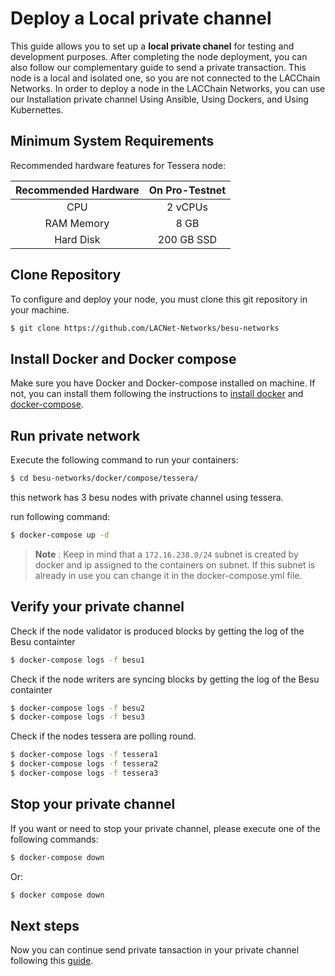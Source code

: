 
# Deploy a Local private channel
This guide allows you to set up a **local private chanel**  for testing and development purposes. After completing the node deployment, you can also follow our complementary   guide to send a private transaction. This node is a local and isolated one, so you are not connected to the LACChain Networks. In order to deploy a node in the LACChain Networks, you can use our Installation private channel Using Ansible,  Using Dockers, and  Using Kubernettes. 



## Minimum System Requirements

Recommended hardware features for Tessera node:

| Recommended Hardware  | On Pro-Testnet |
|:---:|:---:|
| CPU | 2 vCPUs | 
| RAM Memory | 8 GB | 
| Hard Disk  | 200 GB SSD |


## Clone Repository

To configure and deploy your node, you must clone this git repository in your machine.

```bash
$ git clone https://github.com/LACNet-Networks/besu-networks
```

## Install Docker and Docker compose

Make sure you have Docker and Docker-compose installed on machine. If not, you can install them following the instructions to [install docker](https://docs.docker.com/engine/install/centos/) and [docker-compose](https://docs.docker.com/compose/install/).


## Run private network
Execute the following command to run your containers:

```bash
$ cd besu-networks/docker/compose/tessera/
```
this network has 3 besu nodes with private channel using tessera.

run following command:

```bash
$ docker-compose up -d
```

> **Note** : Keep in mind that a `172.16.238.0/24` subnet is created by docker and ip assigned to the containers on subnet. If this subnet is already in use you can change it in the docker-compose.yml file.

## Verify your private channel
Check if the node validator is produced blocks by getting the log of the Besu containter
```bash
$ docker-compose logs -f besu1
```
Check if the node writers are syncing blocks by getting the log of the Besu containter
```bash
$ docker-compose logs -f besu2
$ docker-compose logs -f besu3
```
Check if the nodes tessera are  polling round.
```bash
$ docker-compose logs -f tessera1
$ docker-compose logs -f tessera2
$ docker-compose logs -f tessera3
```

## Stop your private channel
If you want or need to stop your private channel, please execute one of the following commands:
```bash
$ docker-compose down
```
Or:
```bash
$ docker compose down
```

## Next steps
Now you can continue send private tansaction in your private channel following this [guide](https://github.com/LACNetNetworks/samples/tree/feature/tessera/tessera).